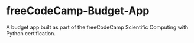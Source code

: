 # freeCodeCamp-Budget-App

A budget app built as part of the freeCodeCamp Scientific Computing with Python certification.